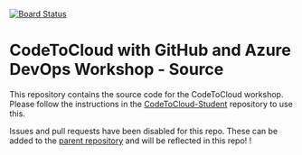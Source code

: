 [![Board Status](https://dev.azure.com/tombh6/b2ca85c4-952e-4aea-a6e5-023724961805/e18b3962-3045-4657-b879-927ff1e6ddeb/_apis/work/boardbadge/47362ca4-3b54-4c1f-8c7f-bf9966043651)](https://dev.azure.com/tombh6/b2ca85c4-952e-4aea-a6e5-023724961805/_boards/board/t/e18b3962-3045-4657-b879-927ff1e6ddeb/Microsoft.RequirementCategory)
# CodeToCloud with GitHub and Azure DevOps Workshop - Source
This repository contains the source code for the CodeToCloud workshop. Please follow the instructions in the [CodeToCloud-Student](https://github.com/XpiritBV/CodeToCloud-Student) repository to use this.

Issues and pull requests have been disabled for this repo. These can be added to the [parent repository](https://github.com/XpiritBV/CodeToCloud-Workshop) and will be reflected in this repo! !
